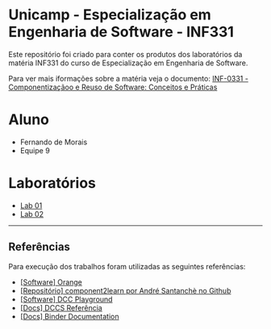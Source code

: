 # Unicamp - Especialização em Engenharia de Software - INF331

Este repositório foi criado para conter os produtos dos laboratórios da matéria INF331 do curso de Especialização em Engenharia de Software.

Para ver mais iformações sobre a matéria veja o documento:
[INF-0331 - Componentizaçãoo e Reuso de Software: Conceitos e Práticas](https://ic.unicamp.br/wp-content/uploads/2019/10/INF-0331-Componentiza%C3%A7%C3%A3o-e-Reuso-de-Software-Conceitos-e-Pr%C3%A1ticas.pdf)

# Aluno

- Fernando de Morais
- Equipe 9

# Laboratórios

- [Lab 01](lab01/)
- [Lab 02](lab02/)

---

## Referências

Para execução dos trabalhos foram utilizadas as seguintes referências:

- [[Software] Orange](https://orange.biolab.si/)
- [[Repositório] component2learn por André Santanchè no Github](https://github.com/santanche/component2learn)
- [[Software] DCC Playground](https://santanche.github.io/component2learn/labs/02-data-flow_messages/notebooks/messages/dccs/playground/)
- [[Docs] DCCS Referência](https://ds4h.org/harena-space/src/adonisjs/public/dccs/)
- [[Docs] Binder Documentation](https://mybinder.readthedocs.io/en/latest/index.html)
